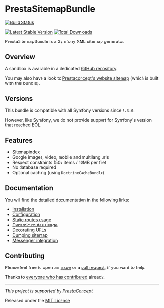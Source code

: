 # PrestaSitemapBundle

[![Build Status](https://secure.travis-ci.org/prestaconcept/PrestaSitemapBundle.png)](http://travis-ci.org/prestaconcept/PrestaSitemapBundle)

[![Latest Stable Version](https://poser.pugx.org/presta/sitemap-bundle/v/stable.png)](https://packagist.org/packages/presta/sitemap-bundle)
[![Total Downloads](https://poser.pugx.org/presta/sitemap-bundle/downloads.png)](https://packagist.org/packages/presta/sitemap-bundle)


PrestaSitemapBundle is a Symfony XML sitemap generator.


## Overview

A sandbox is available in a dedicated [GitHub repository](https://github.com/yann-eugone/presta-sitemap-test-project).

You may also have a look to [Prestaconcept's website sitemap](https://www.prestaconcept.net/sitemap.xml) 
(which is built with this bundle).


## Versions

This bundle is compatible with all Symfony versions since `2.3.0`.

However, like Symfony, we do not provide support for Symfony's version that reached EOL.


## Features

 * Sitemapindex
 * Google images, video, mobile and multilang urls
 * Respect constraints (50k items / 10MB per file)
 * No database required
 * Optional caching (using `DoctrineCacheBundle`)


## Documentation

You will find the detailed documentation in the following links:

* [Installation](Resources/doc/1-installation.md)
* [Configuration](Resources/doc/2-configuration.md)
* [Static routes usage](Resources/doc/3-static-routes-usage.md)
* [Dynamic routes usage](Resources/doc/4-dynamic-routes-usage.md)
* [Decorating URLs](Resources/doc/5-decorating-urls.md)
* [Dumping sitemap](Resources/doc/6-dumping-sitemap.md)
* [Messenger integration](Resources/doc/7-messenger-integration.md)


## Contributing

Please feel free to open an [issue](https://github.com/prestaconcept/PrestaSitemapBundle/issues) 
or a [pull request](https://github.com/prestaconcept/PrestaSitemapBundle), 
if you want to help.

Thanks to
[everyone who has contributed](https://github.com/prestaconcept/PrestaSitemapBundle/graphs/contributors) already.

---

*This project is supported by [PrestaConcept](http://www.prestaconcept.net)*

Released under the [MIT License](LICENSE)
